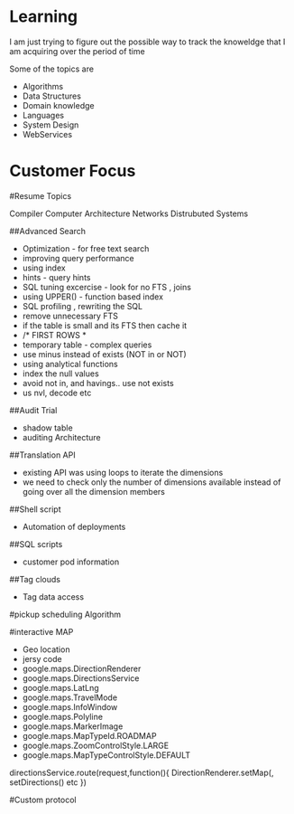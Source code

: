 # Learning

I am just trying to figure out the possible way to track the knoweldge that I am acquiring over the period of time

Some of the topics are

* Algorithms
* Data Structures
* Domain knowledge
* Languages
* System Design
* WebServices

# Customer Focus

#Resume Topics

Compiler
Computer Architecture
Networks
Distrubuted Systems

##Advanced Search
* Optimization - for free text search
* improving query performance
* using index
* hints - query hints
* SQL tuning excercise - look for no FTS , joins
* using UPPER() - function based index
* SQL profiling , rewriting the SQL
* remove unnecessary FTS
* if the table is small and its FTS then cache it
* /* FIRST ROWS *
* temporary table  - complex queries
* use minus instead of exists (NOT in or NOT)
* using analytical functions
* index the null values
* avoid not in, and havings.. use not exists
* us nvl, decode etc

##Audit Trial
* shadow table
* auditing Architecture

##Translation API
* existing API was using loops to iterate the dimensions
* we need to check only the number of dimensions available instead of going over all the dimension members

##Shell script
* Automation of deployments

##SQL scripts
* customer pod information

##Tag clouds
* Tag data access

#pickup scheduling Algorithm

#interactive MAP
* Geo location
* jersy code
* google.maps.DirectionRenderer
* google.maps.DirectionsService
* google.maps.LatLng
* google.maps.TravelMode
* google.maps.InfoWindow
* google.maps.Polyline
* google.maps.MarkerImage
* google.maps.MapTypeId.ROADMAP
* google.maps.ZoomControlStyle.LARGE
* google.maps.MapTypeControlStyle.DEFAULT

directionsService.route(request,function(){
DirectionRenderer.setMap(, setDirections() etc
  })

#Custom protocol
